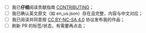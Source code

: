 <!--
要勾选下面的复选框 可以将文本[ ]改为[x]，注意别误删前后的空格。
务必认真阅读并完成此检查单。如有其他需说明的事项请写在检查单之前。
若检查单出现不会使用的情况，请查看Issues列表的 #2539 “检查单”使用说明 & 错误“检查单”使用情况报告
-->

- [ ] 我已**仔细**阅读贡献指南 [CONTRIBUTING](https://github.com/CFPAOrg/Minecraft-Mod-Language-Package/blob/main/CONTRIBUTING.md)；
- [ ] 我已确认英文原文（如 en_us.json）存在且完整，内容与中文对应；
- [ ] 我已阅读并同意按 [CC BY-NC-SA 4.0](https://creativecommons.org/licenses/by-nc-sa/4.0/deed.zh) 协议发布我的作品；
- [ ] 刷新 PR 的标签/状态，有需要再点击；
